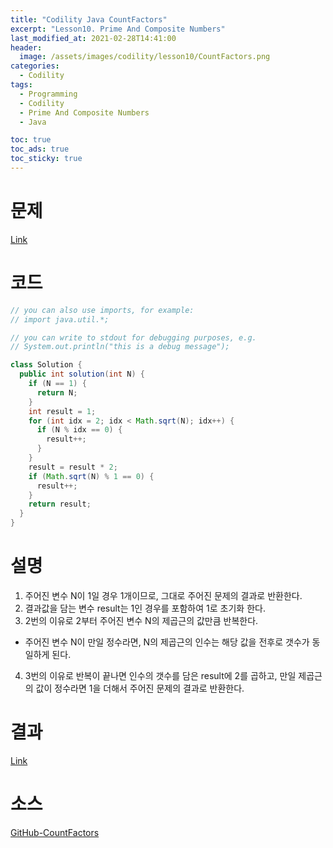 ```yaml
---
title: "Codility Java CountFactors"
excerpt: "Lesson10. Prime And Composite Numbers"
last_modified_at: 2021-02-28T14:41:00
header:
  image: /assets/images/codility/lesson10/CountFactors.png
categories:
  - Codility
tags:
  - Programming
  - Codility
  - Prime And Composite Numbers
  - Java

toc: true
toc_ads: true
toc_sticky: true
---
```

# 문제
[Link](https://app.codility.com/programmers/lessons/10-prime_and_composite_numbers/count_factors/)

# 코드
```java
// you can also use imports, for example:
// import java.util.*;

// you can write to stdout for debugging purposes, e.g.
// System.out.println("this is a debug message");

class Solution {
  public int solution(int N) {
    if (N == 1) {
      return N;
    }
    int result = 1;
    for (int idx = 2; idx < Math.sqrt(N); idx++) {
      if (N % idx == 0) {
        result++;
      }
    }
    result = result * 2;
    if (Math.sqrt(N) % 1 == 0) {
      result++;
    }
    return result;
  }
}
```

# 설명
1. 주어진 변수 N이 1일 경우 1개이므로, 그대로 주어진 문제의 결과로 반환한다.
2. 결과값을 담는 변수 result는 1인 경우를 포함하여 1로 초기화 한다.
3. 2번의 이유로 2부터 주어진 변수 N의 제곱근의 값만큼 반복한다.
  - 주어진 변수 N이 만일 정수라면, N의 제곱근의 인수는 해당 값을 전후로 갯수가 동일하게 된다.
4. 3번의 이유로 반복이 끝나면 인수의 갯수를 담은 result에 2를 곱하고, 만일 제곱근의 값이 정수라면 1을 더해서 주어진 문제의 결과로 반환한다.

# 결과
[Link](https://app.codility.com/demo/results/trainingWRXP78-3U7/)

# 소스
[GitHub-CountFactors](https://github.com/GracefulSoul/Sample/blob/master/src/main/java/gracefulsoul/codility/lesson10/CountFactors.java)